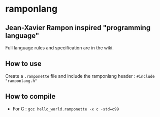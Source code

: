 # ramponlang
## Jean-Xavier Rampon inspired "programming language"

Full language rules and specification are in the wiki.

## How to use

Create a `.ramponette` file and include the ramponlang header : `#include "ramponlang.h"`

## How to compile

 - For C : `gcc hello_world.ramponette -x c -std=c99`
